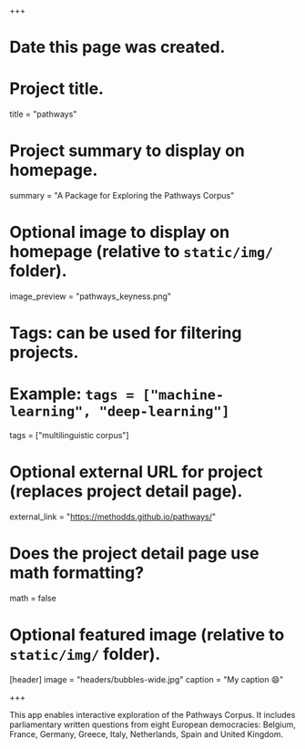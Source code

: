 +++
# Date this page was created.


# Project title.
title = "pathways"

# Project summary to display on homepage.
summary = "A Package for Exploring the Pathways Corpus"

# Optional image to display on homepage (relative to `static/img/` folder).
image_preview = "pathways_keyness.png"

# Tags: can be used for filtering projects.
# Example: `tags = ["machine-learning", "deep-learning"]`
tags = ["multilinguistic corpus"]

# Optional external URL for project (replaces project detail page).
external_link = "https://methodds.github.io/pathways/"

# Does the project detail page use math formatting?
math = false

# Optional featured image (relative to `static/img/` folder).
[header]
image = "headers/bubbles-wide.jpg"
caption = "My caption :smile:"

+++

This app enables interactive exploration of the Pathways Corpus. It includes parliamentary written questions from eight European democracies: Belgium, France, Germany, Greece, Italy, Netherlands, Spain and United Kingdom.